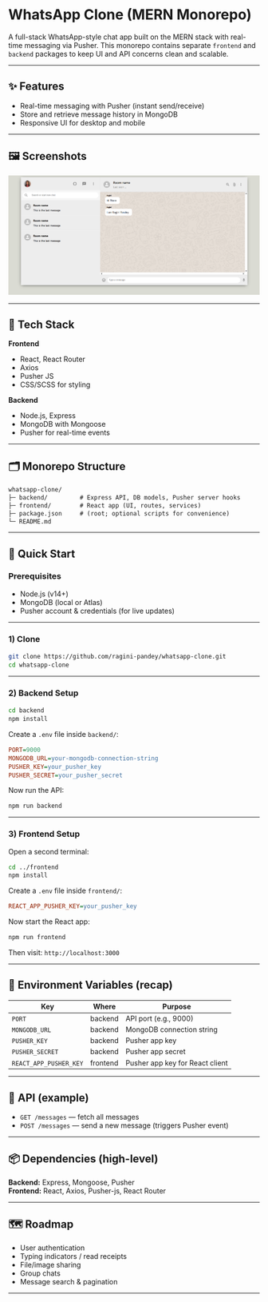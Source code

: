# WhatsApp Clone (MERN Monorepo)

A full-stack WhatsApp-style chat app built on the MERN stack with real-time messaging via Pusher. This monorepo contains separate `frontend` and `backend` packages to keep UI and API concerns clean and scalable.

---

## ✨ Features

- Real-time messaging with Pusher (instant send/receive)
- Store and retrieve message history in MongoDB
- Responsive UI for desktop and mobile

---

## 🖼️ Screenshots

![Chat Screen](https://github.com/ragini-pandey/whatsapp-clone/blob/master/frontend/public/screenshot1.png)

---

## 🧱 Tech Stack

**Frontend**
- React, React Router
- Axios
- Pusher JS
- CSS/SCSS for styling

**Backend**
- Node.js, Express
- MongoDB with Mongoose
- Pusher for real-time events

---

## 🗂️ Monorepo Structure

```
whatsapp-clone/
├─ backend/         # Express API, DB models, Pusher server hooks
├─ frontend/        # React app (UI, routes, services)
├─ package.json     # (root; optional scripts for convenience)
└─ README.md
```

---

## 🚀 Quick Start

### Prerequisites
- Node.js (v14+)
- MongoDB (local or Atlas)
- Pusher account & credentials (for live updates)

---

### 1) Clone
```bash
git clone https://github.com/ragini-pandey/whatsapp-clone.git
cd whatsapp-clone
```

---

### 2) Backend Setup
```bash
cd backend
npm install
```

Create a `.env` file inside `backend/`:

```ini
PORT=9000
MONGODB_URL=your-mongodb-connection-string
PUSHER_KEY=your_pusher_key
PUSHER_SECRET=your_pusher_secret
```

Now run the API:
```bash
npm run backend
```

---

### 3) Frontend Setup
Open a second terminal:
```bash
cd ../frontend
npm install
```

Create a `.env` file inside `frontend/`:

```ini
REACT_APP_PUSHER_KEY=your_pusher_key
```

Now start the React app:
```bash
npm run frontend
```

Then visit: `http://localhost:3000`

---

## 🔐 Environment Variables (recap)

| Key                  | Where      | Purpose                                  |
|----------------------|------------|------------------------------------------|
| `PORT`               | backend    | API port (e.g., 9000)                    |
| `MONGODB_URL`        | backend    | MongoDB connection string                |
| `PUSHER_KEY`         | backend    | Pusher app key                           |
| `PUSHER_SECRET`      | backend    | Pusher app secret                        |
| `REACT_APP_PUSHER_KEY`| frontend  | Pusher app key for React client          |

---

## 📡 API (example)

- `GET /messages` — fetch all messages
- `POST /messages` — send a new message (triggers Pusher event)

---

## 📦 Dependencies (high-level)

**Backend:** Express, Mongoose, Pusher  
**Frontend:** React, Axios, Pusher-js, React Router

---

## 🗺️ Roadmap

- User authentication
- Typing indicators / read receipts
- File/image sharing
- Group chats
- Message search & pagination

---
